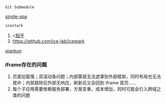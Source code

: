 `Git Submodule`

[single-spa](https://github.com/single-spa/single-spa)

`icestark`

1. <[知乎](https://zhuanlan.zhihu.com/p/88449415>)
2. https://github.com/ice-lab/icestark

[qiankun](https://github.com/umijs/qiankun/)

### iframe存在的问题

1. 页面加载慢；双滚动条问题；内部蒙层无法遮罩到外部框架，同时布局也无法居中；内部跳转后外部无响应，刷新后又会回到 iframe 首页……
2. 每个子应用需要依赖服务部署，方案变重，成本增加，同时可能会引入跨域之类的问题